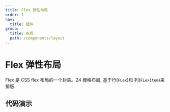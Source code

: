 ```yaml
---
title: Flex 弹性布局
order: 1
nav:
  title: 组件
group:
  title: 布局
  path: /components/layout
---
```


# Flex 弹性布局

Flex 是 CSS flex 布局的一个封装。24 栅格布局, 基于行(`FLex`)和 列(`FLexItem`)来排版.

## 代码演示

<code src="./demo/flex.tsx" />

<API src="../../../src/Flex/Flex.tsx"></API>

<API src="../../../src/Flex/FLexItem.tsx"></API>
